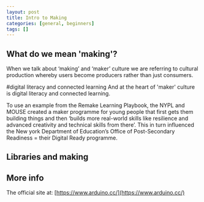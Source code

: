 ```yaml
---
layout: post
title: Intro to Making
categories: [general, beginners]
tags: []
---
```


## What do we mean 'making'?
When we talk about ‘making’ and ‘maker’ culture we are referring to cultural production whereby users become producers rather than just consumers.


#digital literacy and connected learning
And at the heart of 'maker' culture is digital literacy and connected learning.

To use an example from the Remake Learning Playbook, the NYPL and MOUSE created a maker programme for young people that first gets them building things and then ‘builds more real-world skills like resilience and advanced creativity and technical skills from there’. This in turn influenced the New york Department of Education’s Office of Post-Secondary Readiness = their Digital Ready programme.

## Libraries and making



## More info
 The official site at: [https://www.arduino.cc/](https://www.arduino.cc/)
